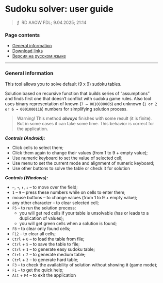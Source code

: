 # Sudoku solver: user guide
> **ƒ** &nbsp;RD AAOW FDL; 9.04.2025; 21:14



### Page contents

- [General information](#general-information)
- [Download links](https://adslbarxatov.github.io/DPArray#sudoku-solver)
- [Версия на русском языке](https://adslbarxatov.github.io/SudokuSolver/ru)

---

### General information

This tool allows you to solve default (9 x 9) sudoku tables.

Solution based on recursive function that builds series of “assumptions”
and finds first one that doesn’t conflict with sudoku game rules. Also
tool uses binary representation of known (`7 → 001000000b`) and unknown
(`1 or 2 or 6 → 000100011b`) numbers for simplifying solution process.

> Warning! This method ***always*** finishes with some result (it is finite).
> But in some cases it can take some time. This behavior is correct
> for the application.


***Controls (Android):***

- Click cells to select them;
- Click them again to change their values (from 1 to 9 + empty value);
- Use numeric keyboard to set the value of selected cell;
- Use menu to set the current mode and alignment of numeric keyboard;
- Use other buttons to solve the table or check it for solution


***Controls (Windows):***

- `←`, `→`, `↑`, `↓` – to move over the field;
- `1` – `9` – press these numbers while on cells to enter them;
- mouse buttons – to change values (from 1 to 9 + empty value);
- any other character – to clear selected cell;
- `F5` – to run the solution process:
    - you will get red cells if your table is unsolvable (has or leads to a duplication of values);
    - you will get green cells when a solution is found;
- `F8` – to clear only found cells;
- `F12` – to clear all cells;
- `Ctrl` + `O` – to load the table from file;
- `Ctrl` + `S` – to save the table to file;
- `Ctrl` + `1` – to generate easy sudoku table;
- `Ctrl` + `2` – to generate medium table;
- `Ctrl` + `3` – to generate hard table;
- `F3` – to check the availability of solution without showing it (game mode);
- `F1` – to get the quick help;
- `Alt` + `F4` – to exit the application
